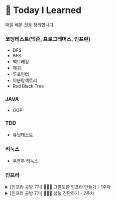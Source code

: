 # 📂 Today I Learned

매일 배운 것을 정리합니다.

### 코딩테스트(백준, 프로그래머스, 인프런)
  - DFS
  - BFS
  - 백트래킹
  - 재귀
  - 투포인터
  - 이분탐색트리
  - Red Black Tree
  
### JAVA
  - OOP
  
  
  
### TDD
  - 유닛테스트

### 리눅스
  - 우분투 리눅스
  
  
### 인프라
<details>
  <summary> [인프라 공방 7기] 👨🏻‍💻 그럴듯한 인프라 만들기 - 1주차 </summary>
  &nbsp;&nbsp;&nbsp;&nbsp;&nbsp;&nbsp;&nbsp;&nbsp;[좌충우돌 삽질 여행기 1주차 챌린지] : https://resumejohnpark.notion.site/1-8d2cde479c4d4636ac6cb2b65805fc0e
    
    - 미션 수행 사이클
    - AWS
      - Virtual Private Cloud
        - VPC
        - 서브넷
        - 라우팅 테이블
        - 인터넷 게이트웨이
        - 탄력적 IP
        - NAT 게이트웨이
      - 보안
        - 보안 그룹
      - pem key
    - Filezilla
    - Docker
    - NGINX
      - reverse proxy
        - 포트 포워딩
        - https 포워딩
        - TLS
        - 캐싱 처리(아직)
        - 로드 밸런싱(아직)
    - ShellScript
</details>
<details>
  <summary> [인프라 공방 7기] 🕵🏻‍♂️ 성능 진단하기 - 2주차 </summary>
</details>
